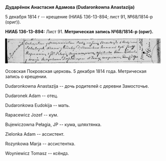 **Дударёнок Анастасия Адамова (Dudaronkowna Anastazija)**

5 декабря 1814 г -- крещение (НИАБ 136-13-894; лист 91, №68/1814-р
(ориг)).

**НИАБ 136-13-894:** Лист 91. **Метрическая запись №68/1814-р (ориг).**

![](./media/eb7b6eb1dcab9332aa7dd1f04950b31856e3d4ef.png)

Осовская Покровская церковь. 5 декабря 1814 года. Метрическая запись о
крещении.

Dudaronkowna Anastazija -- дочь родителей с деревни Замосточье.

Dudaronek Adam -- отец.

Dudaronkowa Eudokija -- мать.

Rapacewicz Jozef -- кум.

Bujewiczowna Pełagia, JP -- кума, шляхтянка.

Zielonka Adam -- ассистент.

Rozynkowa Marja -- ассистентка.

Woyniewicz Tomasz -- ксёндз.
